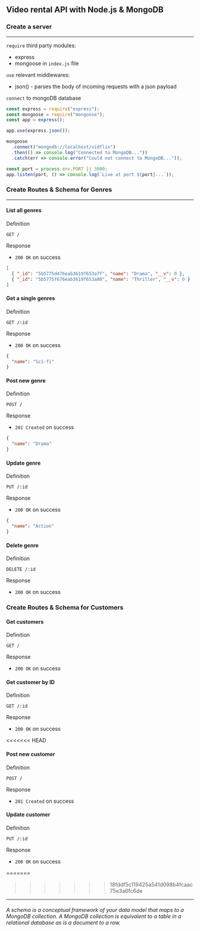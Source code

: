 ## Video rental API with Node.js & MongoDB

### Create a server

---

`require` third party modules:

- express
- mongoose in `index.js` file

`use` relevant middlewares:

- json() - parses the body of incoming requests with a json payload

`connect` to mongoDB database

```javascript
const express = require("express");
const mongoose = require("mongoose");
const app = express();

app.use(express.json());

mongoose
  .connect("mongodb://localhost/vidflix")
  .then(() => console.log("Connected to MongoDB..."))
  .catch(err => console.error("Could not connect to MongoDB..."));

const port = process.env.PORT || 3000;
app.listen(port, () => console.log(`Live at port ${port}...`));
```

### Create Routes & Schema for Genres

---

#### List all genres

Definition

`GET /`

Response

- `200 OK` on success

```json
[
  { "_id": "5b5775d476eab3619f653a7f", "name": "Drama", "__v": 0 },
  { "_id": "5b5775f676eab3619f653a80", "name": "Thriller", "__v": 0 }
]
```

#### Get a single genres

Definition

`GET /:id`

Response

- `200 OK` on success

```json
{
  "name": "Sci-fi"
}
```

#### Post new genre

Definition

`POST /`

Response

- `201 Created` on success

```json
{
  "name": "Drama"
}
```

#### Update genre

Definition

`PUT /:id`

Response

- `200 OK` on success

```json
{
  "name": "Action"
}
```

#### Delete genre

Definition

`DELETE /:id`

Response

- `200 OK` on success

### Create Routes & Schema for Customers

#### Get customers

Definition

`GET /`

Response

- `200 OK` on success

#### Get customer by ID

Definition

`GET /:id`

Response

- `200 OK` on success

<<<<<<< HEAD
#### Post new customer

Definition

`POST /`

Response

- `201 Created` on success

#### Update customer

Definition

`PUT /:id`

Response

- `200 OK` on success

=======
>>>>>>> 18fddf5c119425a541d098b4fcaac75e3a6fc6de
---

###### A schema is a conceptual framework of your data model that maps to a MongoDB collection. A MongoDB collection is equivalent to a table in a relational database as is a document to a row.
